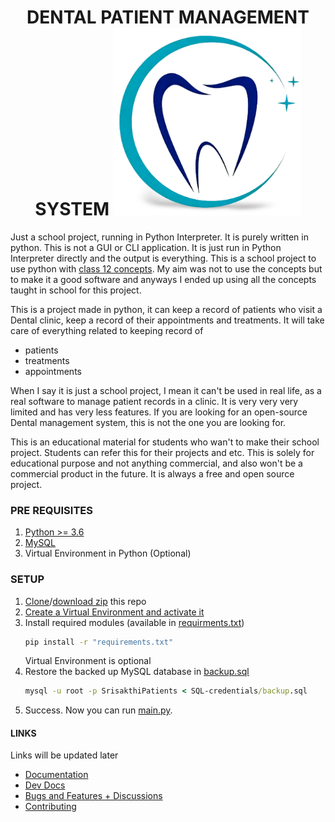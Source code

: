 <h1 align="center">
DENTAL PATIENT MANAGEMENT SYSTEM

<img src="Assets/Teeth-logo.png" width="300">
</h1>


Just a school project, running in Python Interpreter. It is purely written in python. 
This is not a GUI or CLI application. It is just run in Python Interpreter directly 
and the output is everything. This is a school project to use python with [class 12 concepts](https://csstudy.in/sumita-arora-python-class-12-pdf-cs-book/). 
My aim was not to use the concepts but to make it a good software and anyways I 
ended up using all the concepts taught in school for this project.

This is a project made in python, it can keep a record of patients who visit a Dental
clinic, keep a record of their appointments and treatments. It will take care of everything related to keeping record of
- patients
- treatments
- appointments

When I say it is just a school project, I mean it can't be used in real life, as
a real software to manage patient records in a clinic. It is very very very limited
and has very less features. If you are looking for an open-source Dental management
system, this is not the one you are looking for.

This is an educational material for students who wan't to make their school project.
Students can refer this for their projects and etc. This is solely for educational
purpose and not anything commercial, and also won't be a commercial product in the 
future. It is always a free and open source project.

### PRE REQUISITES
1. [Python >= 3.6](https://realpython.com/installing-python/)
2. [MySQL](https://www.mysql.com/)
3. Virtual Environment in Python (Optional)

### SETUP
1. [Clone](https://www.howtogeek.com/451360/how-to-clone-a-github-repository/)/[download zip](https://sites.northwestern.edu/researchcomputing/resources/downloading-from-github/) this repo
1. [Create a Virtual Environment and activate it](https://thepythonguru.com/python-virtualenv-guide/)
1. Install required modules (available in [requirments.txt](/requirements.txt))
   ```cmd
   pip install -r "requirements.txt"
   ```
   Virtual Environment is optional
1. Restore the backed up MySQL database in [backup.sql](/SQL-credentials/backup.sql)
   ```cmd
   mysql -u root -p SrisakthiPatients < SQL-credentials/backup.sql
   ```
1. Success. Now you can run [main.py](/src/main.py).

#### LINKS
Links will be updated later
- [Documentation]()
- [Dev Docs]()
- [Bugs and Features + Discussions](https://github.com/ShobanChiddarth/Dental-Patient-Management-System/issues)
- [Contributing]()

